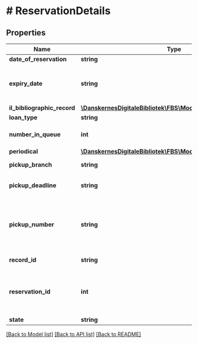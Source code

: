 # # ReservationDetails

## Properties

Name | Type | Description | Notes
------------ | ------------- | ------------- | -------------
**date_of_reservation** | **string** |  |
**expiry_date** | **string** | The date when the patron is no longer interested in the reserved material |
**il_bibliographic_record** | [**\DanskernesDigitaleBibliotek\FBS\Model\ILLBibliographicRecord**](ILLBibliographicRecord.md) |  | [optional]
**loan_type** | **string** |  |
**number_in_queue** | **int** | The number in the reservation queue. | [optional]
**periodical** | [**\DanskernesDigitaleBibliotek\FBS\Model\Periodical**](Periodical.md) |  | [optional]
**pickup_branch** | **string** | ISIL-number of pickup branch |
**pickup_deadline** | **string** | Set if reserved material is available for loan | [optional]
**pickup_number** | **string** | The reservation number. Will be present if the reservation is ready for pickup (the state is &#39;readyForPickup&#39;) | [optional]
**record_id** | **string** | The FAUST number |
**reservation_id** | **int** | Identifies the reservation for use when updating or deleting the reservation |
**state** | **string** |  |

[[Back to Model list]](../../README.md#models) [[Back to API list]](../../README.md#endpoints) [[Back to README]](../../README.md)
